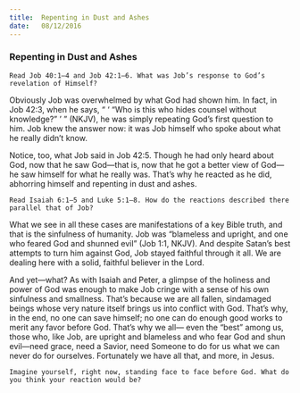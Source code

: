 ```yaml
---
title:  Repenting in Dust and Ashes
date:   08/12/2016
---
```


### Repenting in Dust and Ashes

`Read Job 40:1–4 and Job 42:1–6. What was Job’s response to God’s revelation of Himself?`

Obviously Job was overwhelmed by what God had shown him. In fact, in Job 42:3, when he says, “ ‘ “Who is this who hides counsel without knowledge?” ’ ” (NKJV), he was simply repeating God’s first question to him. Job knew the answer now: it was Job himself who spoke about what he really didn’t know.

Notice, too, what Job said in Job 42:5. Though he had only heard about God, now that he saw God—that is, now that he got a better view of God—he saw himself for what he really was. That’s why he reacted as he did, abhorring himself and repenting in dust and ashes.

`Read Isaiah 6:1–5 and Luke 5:1–8. How do the reactions described there parallel that of Job?`

What we see in all these cases are manifestations of a key Bible truth, and that is the sinfulness of humanity. Job was “blameless and upright, and one who feared God and shunned evil” (Job 1:1, NKJV). And despite Satan’s best attempts to turn him against God, Job stayed faithful through it all. We are dealing here with a solid, faithful believer in the Lord.

And yet—what? As with Isaiah and Peter, a glimpse of the holiness and power of God was enough to make Job cringe with a sense of his own sinfulness and smallness. That’s because we are all fallen, sindamaged beings whose very nature itself brings us into conflict with God. That’s why, in the end, no one can save himself; no one can do enough good works to merit any favor before God. That’s why we all— even the “best” among us, those who, like Job, are upright and blameless and who fear God and shun evil—need grace, need a Savior, need Someone to do for us what we can never do for ourselves. Fortunately we have all that, and more, in Jesus.

`Imagine yourself, right now, standing face to face before God. What do you think your reaction would be?`